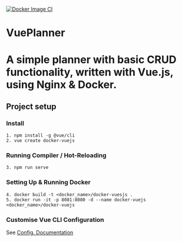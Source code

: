 [![Docker Image CI](https://github.com/phillipsOG/VuePlanner/actions/workflows/docker-image.yml/badge.svg)](https://github.com/phillipsOG/VuePlanner/actions/workflows/docker-image.yml)
# VuePlanner
# A simple planner with basic CRUD functionality, written with Vue.js, using Nginx & Docker.
## Project setup
### Install
```
1. npm install -g @vue/cli
2. vue create docker-vuejs
```
### Running Compiler / Hot-Reloading
```
3. npm run serve
```
### Setting Up & Running Docker
```
4. docker build -t <docker_name>/docker-vuesjs .
5. docker run -it -p 8081:8080 -d --name docker-vuejs <docker_name>/docker-vuejs
```
### Customise Vue CLI Configuration
See [Config. Documentation](https://cli.vuejs.org/config/)
